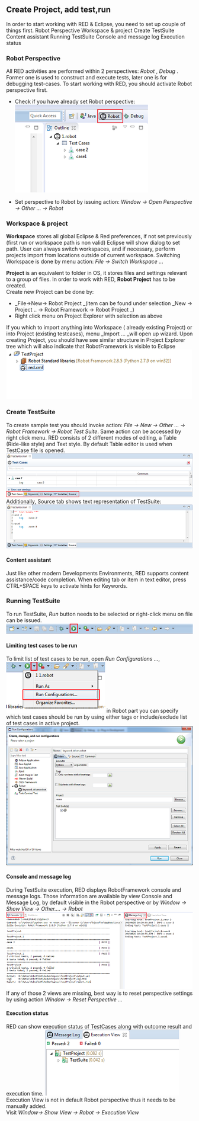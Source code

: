 ## Create Project, add test,run

In order to start working with RED & Eclipse, you need to set up couple of
things first. Robot Perspective Workspace & project Create TestSuite Content
assistant Running TestSuite Console and message log Execution status

### Robot Perspective

All RED activities are performed within 2 perspectives: _Robot_ , _Debug_ .
Former one is used to construct and execute tests, later one is for debugging
test-cases. To start working with RED, you should activate Robot perspective
first.

  * Check if you have already set Robot perspective:   
![](create_run/perspective_1.png)

  * Set perspective to Robot by issuing action: _Window -> Open Perspective -> Other ... -> Robot_

### Workspace & project

**Workspace** stores all global Eclipse & Red preferences, if not set previously (first run or workspace path is non valid) Eclipse will show dialog to set path. User can always switch workspaces, and if necessary, perform projects import from locations outside of current workspace. Switching Workspace is done by menu action: _File -> Switch Workspace ..._

**Project** is an equivalent to folder in OS, it stores files and settings relevant to a group of files. In order to work with RED, **Robot Project** has to be created.  
Create new Project can be done by:

  * _File->New-> Robot Project _(item can be found under selection _New -> Project .. -> Robot Framework -> Robot Project _)
  * Right click menu on Project Explorer with selection as above

If you which to import anything into Workspace ( already existing Project) or
into Project (existing testcases), menu _Import ... _will open up wizard. Upon
creating Project, you should have see similar structure in Project Explorer
tree which will also indicate that RobotFramework is visible to Eclipse
![](create_run/simple_project_1.png)

### Create TestSuite

To create sample test you should invoke action: _File -> New -> Other ... ->
Robot Framework -> Robot Test Suite_. Same action can be accessed by right
click menu. RED consists of 2 different modes of editing, a Table (Ride-like
style) and Text style.  By default Table editor is used when TestCase file is
opened.  ![](create_run/editors_1.png) Additionally, Source tab shows text
representation of TestSuite: ![](create_run/editors_2.png)

#### Content assistant

Just like other modern Developments Environments, RED supports content
assistance/code completion.  When editing tab or item in text editor, press
CTRL+SPACE keys to activate hints for Keywords.

### Running TestSuite

To run TestSuite, _Run_ button needs to be selected or right-click menu on
file can be issued. ![](create_run/toolbar-1.png)

#### Limiting test cases to be run

To limit list of test cases to be run, open _Run Configurations ..._,  
![](create_run/run_1.png) in Robot part you can specify which test cases
should be run by using either tags or include/exclude list of test cases in
active project.  ![](create_run/run_configurations.png)

#### Console and message log

During TestSuite execution, RED displays RobotFramework console and message
logs. Those information are available by view Console and Message Log, by
default visible in the Robot perspective or by _Window -> Show View ->
Other.... -> Robot_ ![](create_run/console_1.png) If any of those 2 views are
missing, best way is to reset perspective settings by using action _Window ->
Reset Perspective ..._

#### Execution status

RED can show execution status of TestCases along with outcome result and
execution time.  ![](create_run/exec_1.png) Execution View is not in default
Robot perspective thus it needs to be manually added.  
Visit _Window-> Show View -> Robot -> Execution View_

